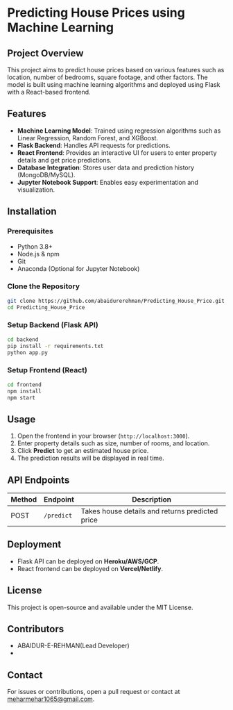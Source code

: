 # Predicting House Prices using Machine Learning

## Project Overview
This project aims to predict house prices based on various features such as location, number of bedrooms, square footage, and other factors. The model is built using machine learning algorithms and deployed using Flask with a React-based frontend.

## Features
- **Machine Learning Model**: Trained using regression algorithms such as Linear Regression, Random Forest, and XGBoost.
- **Flask Backend**: Handles API requests for predictions.
- **React Frontend**: Provides an interactive UI for users to enter property details and get price predictions.
- **Database Integration**: Stores user data and prediction history (MongoDB/MySQL).
- **Jupyter Notebook Support**: Enables easy experimentation and visualization.

## Installation
### Prerequisites
- Python 3.8+
- Node.js & npm
- Git
- Anaconda (Optional for Jupyter Notebook)

### Clone the Repository
```sh
git clone https://github.com/abaidurerehman/Predicting_House_Price.git
cd Predicting_House_Price
```

### Setup Backend (Flask API)
```sh
cd backend
pip install -r requirements.txt
python app.py
```

### Setup Frontend (React)
```sh
cd frontend
npm install
npm start
```

## Usage
1. Open the frontend in your browser (`http://localhost:3000`).
2. Enter property details such as size, number of rooms, and location.
3. Click **Predict** to get an estimated house price.
4. The prediction results will be displayed in real time.

## API Endpoints
| Method | Endpoint      | Description                         |
|--------|-------------|-------------------------------------|
| POST   | `/predict`  | Takes house details and returns predicted price |

## Deployment
- Flask API can be deployed on **Heroku/AWS/GCP**.
- React frontend can be deployed on **Vercel/Netlify**.

## License
This project is open-source and available under the MIT License.

## Contributors
- ABAIDUR-E-REHMAN(Lead Developer)
-

## Contact
For issues or contributions, open a pull request or contact at meharmehar1065@gmail.com.

